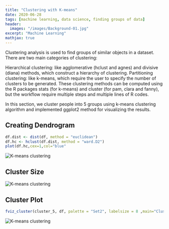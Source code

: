 ```yaml
---
title: "Clustering with K-means"
date: 2020-06-28
tags: [machine learning, data science, finding groups of data]
header:
  images: "/images/Background-01.jpg"
excerpt: "Machine Learning"
mathjax: true
---
```

Clustering analysis is used to find groups of similar objects in a dataset. There are two main categories of clustering:

Hierarchical clustering: like agglomerative (hclust and agnes) and divisive (diana) methods, which construct a hierarchy of clustering.
Partitioning clustering: like k-means, which require the user to specify the number of clusters to be generated.
These clustering methods can be computed using the R packages stats (for k-means) and cluster (for pam, clara and fanny), but the workflow require multiple steps and multiple lines of R codes.

In this section, we cluster people into 5 groups using k-means clustering algorithm and implemented ggplot2 method for visualizing the results.


## Creating Dendrogram
```r
df.dist <- dist(df, method = "euclidean")
df.hc <- hclust(df.dist, method = "ward.D2")
plot(df.hc,cex=1,col="blue"
```
<img src="{{ site.url }}{{ site.baseurl }}/images/clusteringwithkmean/Dendrogram.png" alt="K-means clustering">


## Cluster Size
<img src="{{ site.url }}{{ site.baseurl }}/images/clusteringwithkmean/Clustersize.png" alt="K-means clustering">


## Cluster Plot
```r
fviz_cluster(cluster_5, df, palette = "Set2", labelsize = 8 ,main="Cluster Plot", ggtheme = theme_minimal())
```
<img src="{{ site.url }}{{ site.baseurl }}/images/clusteringwithkmean/ClusterPlot.png" alt="K-means clustering">
